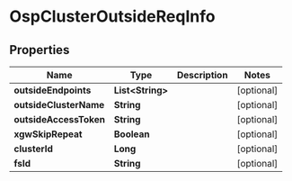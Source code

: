 # OspClusterOutsideReqInfo

## Properties
Name | Type | Description | Notes
------------ | ------------- | ------------- | -------------
**outsideEndpoints** | **List&lt;String&gt;** |  |  [optional]
**outsideClusterName** | **String** |  |  [optional]
**outsideAccessToken** | **String** |  |  [optional]
**xgwSkipRepeat** | **Boolean** |  |  [optional]
**clusterId** | **Long** |  |  [optional]
**fsId** | **String** |  |  [optional]
